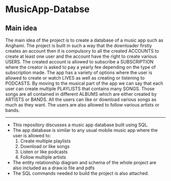 # MusicApp-Databse
## Main idea
The main idea of the project is to create a database of a music app such as Anghami. The project is built in such a way that the downloader firstly creates an account then it is compulsory to all the created ACCOUNTS to create at least one user and the account have the right to create various USERS. The created account is allowed to subscribe a SUBSCRIPTION where the creator is asked to pay a yearly fee depending on the type of subscription made. The app has a variety of options where the user is allowed to create or watch LIVES as well as creating or listening to PODCASTS. By moving to the musical part of the app we can say that each user can create multiple PLAYLISTS that contains many SONGS. Those songs are all contained in different ALBUMS which are either created by ARTISTS or BANDS. All the users can like or download various songs as much as they want. The users are also allowed to follow various artists or bands.
___
- This repository discusses a music app database built using SQL.
- The app database is similar to any usual mobile music app where the user is allowed to:
  1. Create multiple playlists
  2. Download or like songs
  3. Listen or like podcasts
  4. Follow multiple artists
- The entity relationship diagram and schema of the whole project are also included as a draw.io file and pdfs
- The SQL commands needed to build the project is also attached.
